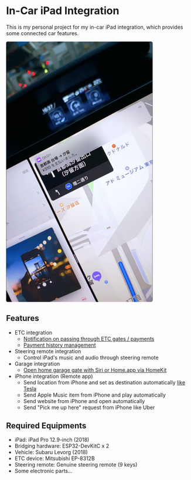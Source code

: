 # In-Car iPad Integration

This is my personal project for my in-car iPad integration, which provides some connected car features.

<img src="documents/payment.jpg" width="400">

## Features

* ETC integration
    * [Notification on passing through ETC gates / payments](https://www.youtube.com/watch?v=gPj36unAB28)
    * [Payment history management](https://twitter.com/nkym37/status/1191549586516541440)
* Steering remote integration
    * Control iPad's music and audio through steering remote
* Garage integration
    * [Open home garage gate with Siri or Home.app via HomeKit](https://twitter.com/nkym37/status/1234063006243287041)
* iPhone integration (Remote app)
    * Send location from iPhone and set as destination automatically [like Tesla](https://youtu.be/Xl81fd1HM7U?t=32)
    * Send Apple Music item from iPhone and play automatically
    * Send website from iPhone and open automatically
    * Send "Pick me up here" request from iPhone like Uber

## Required Equipments

* iPad: iPad Pro 12.9-inch (2018)
* Bridging hardware: ESP32-DevKitC x 2
* Vehicle: Subaru Levorg (2018)
* ETC device: Mitsubishi EP-8312B
* Steering remote: Genuine steering remote (9 keys)
* Some electronic parts...

